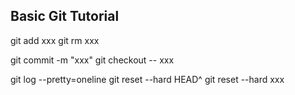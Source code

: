 ## Basic Git Tutorial
git add xxx
git rm xxx

git commit -m "xxx"
git checkout -- xxx

git log --pretty=oneline
git reset --hard HEAD^
git reset --hard xxx
